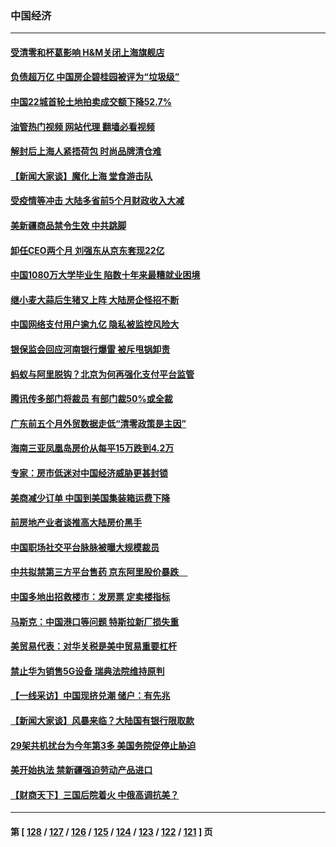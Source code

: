 ### 中国经济
---
#### [受清零和杯葛影响 H&M关闭上海旗舰店](../../pages/ncid283/n13766908.md?06250445) 
#### [负债超万亿 中国房企碧桂园被评为“垃圾级”](../../pages/ncid283/n13766919.md?06250445) 
#### [中国22城首轮土地拍卖成交额下降52.7%](../../pages/ncid283/n13766802.md?06250445) 
#### [油管热门视频 网站代理 翻墙必看视频](http://209.222.30.114:81/youtube.html?06250445)
#### [解封后上海人紧捂荷包 时尚品牌清仓难](../../pages/ncid283/n13766680.md?06250445) 
#### [【新闻大家谈】魔化上海 堂食游击队](../../pages/ncid283/n13766703.md?06250445) 
#### [受疫情等冲击 大陆多省前5个月财政收入大减](../../pages/ncid283/n13766608.md?06250445) 
#### [美新疆商品禁令生效 中共跳脚](../../pages/ncid283/n13766308.md?06250445) 
#### [卸任CEO两个月 刘强东从京东套现22亿](../../pages/ncid283/n13766494.md?06250445) 
#### [中国1080万大学毕业生 陷数十年来最糟就业困境](../../pages/ncid283/n13765911.md?06250445) 
#### [继小麦大蒜后生猪又上阵 大陆房企怪招不断](../../pages/ncid283/n13766037.md?06250445) 
#### [中国网络支付用户逾九亿 隐私被监控风险大](../../pages/ncid283/n13766166.md?06250445) 
#### [银保监会回应河南银行爆雷 被斥甩锅卸责](../../pages/ncid283/n13765974.md?06250445) 
#### [蚂蚁与阿里脱钩？北京为何再强化支付平台监管](../../pages/ncid283/n13765997.md?06250445) 
#### [腾讯传多部门将裁员 有部门裁50%或全裁](../../pages/ncid283/n13766047.md?06250445) 
#### [广东前五个月外贸数据走低“清零政策是主因”](../../pages/ncid283/n13765833.md?06250445) 
#### [海南三亚凤凰岛房价从每平15万跌到4.2万](../../pages/ncid283/n13765703.md?06250445) 
#### [专家：房市低迷对中国经济威胁更甚封锁](../../pages/ncid283/n13765712.md?06250445) 
#### [美商减少订单 中国到美国集装箱运费下降](../../pages/ncid283/n13765508.md?06250445) 
#### [前房地产业者谈推高大陆房价黑手](../../pages/ncid283/n13765393.md?06250445) 
#### [中国职场社交平台脉脉被曝大规模裁员](../../pages/ncid283/n13765400.md?06250445) 
#### [中共拟禁第三方平台售药 京东阿里股价暴跌　](../../pages/ncid283/n13765301.md?06250445) 
#### [中国多地出招救楼市：发房票 定卖楼指标](../../pages/ncid283/n13765324.md?06250445) 
#### [马斯克：中国港口等问题 特斯拉新厂损失重](../../pages/ncid283/n13765364.md?06250445) 
#### [美贸易代表：对华关税是美中贸易重要杠杆](../../pages/ncid283/n13765279.md?06250445) 
#### [禁止华为销售5G设备 瑞典法院维持原判](../../pages/ncid283/n13765172.md?06250445) 
#### [【一线采访】中国现挤兑潮 储户：有先兆](../../pages/ncid283/n13764350.md?06250445) 
#### [【新闻大家谈】风暴来临？大陆国有银行限取款](../../pages/ncid283/n13765184.md?06250445) 
#### [29架共机扰台为今年第3多 美国务院促停止胁迫](../../pages/ncid283/n13764254.md?06250445) 
#### [美开始执法 禁新疆强迫劳动产品进口](../../pages/ncid283/n13764649.md?06250445) 
#### [【财商天下】三国后院着火 中俄高调抗美？](../../pages/ncid283/n13764528.md?06250445) 

---
#### 第 [ [128](./128.md?06250445) / [127](./127.md?06250445) / [126](./126.md?06250445) / [125](./125.md?06250445) / [124](./124.md?06250445) / [123](./123.md?06250445) / [122](./122.md?06250445) / [121](./121.md?06250445) ] 页
